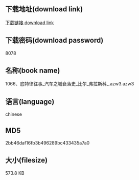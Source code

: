 ## 下载地址(download link)
[下载链接 download link](https://voluble-croquembouche-d321dc.netlify.app/?s=1066%E3%80%81%E5%BA%95%E7%89%B9%E5%BE%8B%E5%BE%80%E4%BA%8B_%E6%B1%BD%E8%BD%A6%E4%B9%8B%E5%9F%8E%E8%A1%B0%E8%90%BD%E5%8F%B2_%E6%AF%94%E5%B0%94_%E5%BC%97%E6%8B%89%E6%96%AF%E7%A7%91_.azw3)

## 下载密码(download password)
8078

## 名称(book name)
1066、底特律往事_汽车之城衰落史_比尔_弗拉斯科_.azw3.azw3

## 语言(language)
chinese

## MD5
2bb46daf16fb3b496289bc433435a7a0

## 大小(filesize)
573.8 KB
